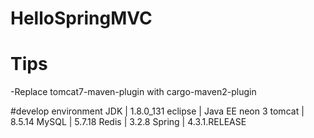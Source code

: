 # HelloSpringMVC
# Tips
-Replace tomcat7-maven-plugin with cargo-maven2-plugin

#develop environment
JDK | 1.8.0_131
eclipse | Java EE neon 3
tomcat | 8.5.14
MySQL | 5.7.18
Redis | 3.2.8
Spring | 4.3.1.RELEASE
